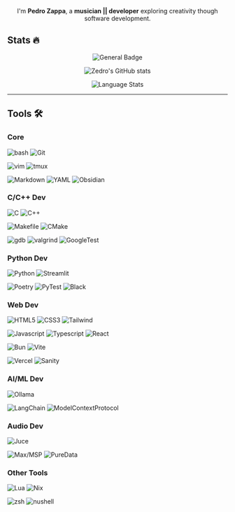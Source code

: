<div align="center">
  I'm <strong>Pedro Zappa</strong>, a <strong>musician || developer</strong> exploring creativity though software development.
</div>

## Stats :fire:

<div id="stats" align="center">

  ![General Badge](https://github-readme-streak-stats.herokuapp.com?user=PedroZappa&theme=dark&hide_border=false&date_format=j%20M%5B%20Y%5D)
  
  ![Zedro's GitHub stats](https://github-readme-stats.vercel.app/api?username=PedroZappa&theme=dark)
  
  ![Language Stats](https://github-readme-stats.vercel.app/api/top-langs/?username=PedroZappa&layout=compact&theme=dark)
  
</div>

___


## Tools 🛠

### Core
![bash](https://img.shields.io/badge/bash-0D1117.svg?style=for-the-badge&logo=gnu-bash&logoColor=3893F5)
![Git](https://img.shields.io/badge/git-0D1117.svg?style=for-the-badge&logo=git&logoColor=F5942C)

![vim](https://img.shields.io/badge/neovim-0D1117.svg?style=for-the-badge&logo=neovim&logoColor=019733)
![tmux](https://img.shields.io/badge/tmux-0D1117.svg?style=for-the-badge&logo=tmux&logoColor=019733)

![Markdown](https://img.shields.io/badge/markdown-0D1117.svg?style=for-the-badge&logo=markdown&logoColor=white)
![YAML](https://img.shields.io/badge/yaml-0D1117.svg?style=for-the-badge&logo=yaml&logoColor=white)
![Obsidian](https://img.shields.io/badge/obsidian-0D1117.svg?style=for-the-badge&logo=obsidian&logoColor=646CFF)

### C/C++ Dev

![C](https://img.shields.io/badge/c-0D1117.svg?style=for-the-badge&logo=c&logoColor=3893F5)
![C++](https://img.shields.io/badge/C++-0D1117.svg?style=for-the-badge&logo=c%2B%2B&logoColor=3893F5)

![Makefile](https://img.shields.io/badge/makefile-0D1117.svg?style=for-the-badge&logo=gnu&logoColor=yellow)
![CMake](https://img.shields.io/badge/cmake-0D1117.svg?style=for-the-badge&logo=cmake&logoColor=yellow)

![gdb](https://img.shields.io/badge/gdb-0D1117.svg?style=for-the-badge&logo=gnu&logoColor=F5942C)
![valgrind](https://img.shields.io/badge/%F3%B1%97%80%20%20valgrind-v?style=for-the-badge&logo=valgrind&labelColor=000&color=000)
![GoogleTest](https://img.shields.io/badge/googletest-0D1117.svg?style=for-the-badge&logo=google&logoColor=F5942C)


### Python Dev
![Python](https://img.shields.io/badge/python-0D1117.svg?style=for-the-badge&logo=python&logoColor=3893F5)
![Streamlit](https://img.shields.io/badge/streamlit-0D1117.svg?style=for-the-badge&logo=streamlit&logoColor=red)

![Poetry](https://img.shields.io/badge/poetry-0D1117.svg?style=for-the-badge&logo=poetry&logoColor=3893F5)
![PyTest](https://img.shields.io/badge/pytest-0D1117.svg?style=for-the-badge&logo=pytest&logoColor=3893F5)
![Black](https://img.shields.io/badge/black-0D1117.svg?style=for-the-badge&logo=black&logoColor=white)


### Web Dev
![HTML5](https://img.shields.io/badge/html-0D1117.svg?style=for-the-badge&logo=html5&logoColor=F5942C)
![CSS3](https://img.shields.io/badge/css-0D1117.svg?style=for-the-badge&logo=css3&logoColor=white)
![Tailwind](https://img.shields.io/badge/tailwindcss-0D1117.svg?style=for-the-badge&logo=tailwindcss&logoColor=004daa)

![Javascript](https://img.shields.io/badge/JavaScript-0D1117.svg?style=for-the-badge&logo=JavaScript&logoColor=yellow)
![Typescript](https://img.shields.io/badge/TypeScript-0D1117.svg?style=for-the-badge&logo=TypeScript&logoColor=3893F5)
![React](https://img.shields.io/badge/react-0D1117.svg?style=for-the-badge&logo=react&logoColor=#000)

![Bun](https://img.shields.io/badge/bun-0D1117.svg?style=for-the-badge&logo=bun&logoColor=#000)
![Vite](https://img.shields.io/badge/vite-0D1117.svg?style=for-the-badge&logo=vite&logoColor=#646CFF)

![Vercel](https://img.shields.io/badge/vercel-0D1117.svg?style=for-the-badge&logo=vercel&logoColor=#000)
![Sanity](https://img.shields.io/badge/sanity-0D1117.svg?style=for-the-badge&logo=sanity&logoColor=#F03E2F)


### AI/ML Dev
![Ollama](https://img.shields.io/badge/ollama-0D1117.svg?style=for-the-badge&logo=ollama&logoColor=#1C3C3C)

![LangChain](https://img.shields.io/badge/langchain-0D1117.svg?style=for-the-badge&logo=langchain&logoColor=#1C3C3C)
![ModelContextProtocol](https://img.shields.io/badge/mcp-0D1117.svg?style=for-the-badge&logo=modelcontextprotocol&logoColor=#1C3C3C)

### Audio Dev
![Juce](https://img.shields.io/badge/juce-0D1117.svg?style=for-the-badge&logo=juce&logoColor=#1C3C3C)

![Max/MSP](https://img.shields.io/badge/max-0D1117.svg?style=for-the-badge&logo=max&logoColor=#1C3C3C)
![PureData](https://img.shields.io/badge/puredata-0D1117.svg?style=for-the-badge&logo=puredata&logoColor=#1C3C3C)

### Other Tools 
![Lua](https://img.shields.io/badge/lua-0D1117.svg?style=for-the-badge&logo=lua&logoColor=004daa)
![Nix](https://img.shields.io/badge/Nix-0D1117.svg?style=for-the-badge&logo=NixOS&logoColor=3893F5)

![zsh](https://img.shields.io/badge/zsh-0D1117.svg?style=for-the-badge&logo=zsh&logoColor=3893F5)
![nushell](https://img.shields.io/badge/nushell-0D1117.svg?style=for-the-badge&logo=nushell&logoColor=3893F5)
